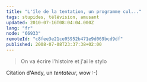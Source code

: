 ```yaml
---
title: "L'île de la tentation, un programme cul..."
tags: stupides, télévision, amusant
updated: 2010-07-16T08:04:04.000Z
lang: "fr"
node: "66933"
remoteId: "c8fee3e21ce05952b471e9d069bcd9df"
published: 2008-07-08T23:37:38+02:00
---
```

<blockquote>
On va écrire l'histoire et j'ai le stylo
</blockquote>


Citation d'Andy, un *tentateur*, wow :-)

